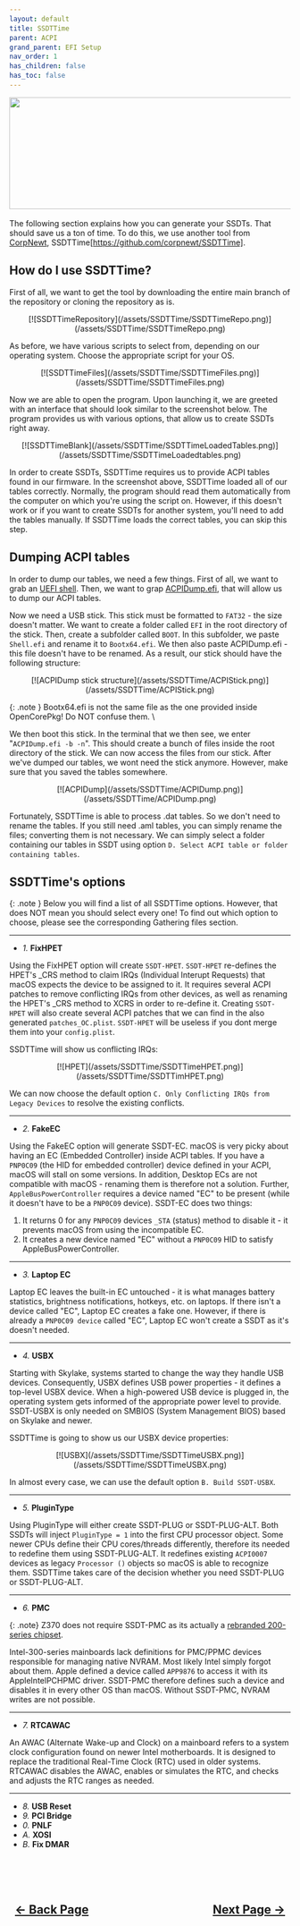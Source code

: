 ```yaml
---
layout: default
title: SSDTTime
parent: ACPI
grand_parent: EFI Setup
nav_order: 1
has_children: false
has_toc: false
---
```


<style>
  .navigation-container {
    display: flex;
    justify-content: space-between;
    align-items: center;
    width: 100%;
  }
  
  .nav-button {
    margin: 10px;
  }
</style>

<p align="center">
  <img width="650" height="200" src="../../../../../../assets/Headers/Header-Tools-SSDTTime.png">
</p>

The following section explains how you can generate your SSDTs. That should save us a ton of time. To do this, we use another tool from [CorpNewt](https://github.com/corpnewt), SSDTTime[https://github.com/corpnewt/SSDTTime].

## How do I use SSDTTime?

First of all, we want to get the tool by downloading the entire main branch of the repository or cloning the repository as is. 

<div style="text-align: center;" markdown="1">
  [![SSDTTimeRepository](/assets/SSDTTime/SSDTTimeRepo.png)](/assets/SSDTTime/SSDTTimeRepo.png)
</div>

As before, we have various scripts to select from, depending on our operating system. Choose the appropriate script for your OS.

<div style="text-align: center;" markdown="1">
  [![SSDTTimeFiles](/assets/SSDTTime/SSDTTimeFiles.png)](/assets/SSDTTime/SSDTTimeFiles.png)
</div>

Now we are able to open the program. Upon launching it, we are greeted with an interface that should look similar to the screenshot below. The program provides us with various options, that allow us to create SSDTs right away. 

<div style="text-align: center;" markdown="1">
  [![SSDTTimeBlank](/assets/SSDTTime/SSDTTimeLoadedTables.png)](/assets/SSDTTime/SSDTTimeLoadedtables.png)
</div>

In order to create SSDTs, SSDTTime requires us to provide ACPI tables found in our firmware. In the screenshot above, SSDTTime loaded all of our tables correctly.
Normally, the program should read them automatically from the computer on which you're using the script on. However, if this doesn't work or if you want to create SSDTs for another system, you'll need to add the tables manually. If SSDTTime loads the correct tables, you can skip this step.

## Dumping ACPI tables

In order to dump our tables, we need a few things. First of all, we want to grab an [UEFI shell](https://github.com/tianocore/edk2/blob/edk2-stable201903/ShellBinPkg/UefiShell/X64/Shell.efi). Then, we want to grap [ACPIDump.efi](https://github.com/dortania/OpenCore-Install-Guide/blob/master/extra-files/acpidump.efi.zip), that will allow us to dump our ACPI tables.

Now we need a USB stick. This stick must be formatted to ```FAT32``` - the size doesn't matter. We want to create a folder called ```EFI``` in the root directory of the stick. Then, create a subfolder called ```BOOT```. In this subfolder, we paste ```Shell.efi``` and rename it to ```Bootx64.efi```. We then also paste ACPIDump.efi - this file doesn't have to be renamed. As a result, our stick should have the following structure:

<div style="text-align: center;" markdown="1">
  [![ACPIDump stick structure](/assets/SSDTTime/ACPIStick.png)](/assets/SSDTTime/ACPIStick.png)
</div>

{: .note }
Bootx64.efi is not the same file as the one provided inside OpenCorePkg! Do NOT confuse them. \

We then boot this stick. In the terminal that we then see, we enter "```ACPIDump.efi -b -n```". This should create a bunch of files inside the root directory of the stick. We can now access the files from our stick. After we've dumped our tables, we wont need the stick anymore. However, make sure that you saved the tables somewhere.

<div style="text-align: center;" markdown="1">
  [![ACPIDump](/assets/SSDTTime/ACPIDump.png)](/assets/SSDTTime/ACPIDump.png)
</div>

Fortunately, SSDTTime is able to process .dat tables. So we don't need to rename the tables. If you still need .aml tables, you can simply rename the files; converting them is not necessary. We can simply select a folder containing our tables in SSDT using option ```D. Select ACPI table or folder containing tables```.

## SSDTTime's options

{: .note }
Below you will find a list of all SSDTTime options. However, that does NOT mean you should select every one! To find out which option to choose, please see the corresponding Gathering files section.

<hr>

- *1.* **FixHPET**

Using the FixHPET option will create ```SSDT-HPET```. ```SSDT-HPET``` re-defines the HPET's _CRS method to claim IRQs (Individual Interupt Requests) that macOS expects the device to be assigned to it.  It requires several ACPI patches to remove conflicting IRQs from other devices, as well as renaming the HPET's _CRS method to XCRS in order to re-define it.
Creating ```SSDT-HPET``` will also create several ACPI patches that we can find in the also generated ```patches_OC.plist```. ```SSDT-HPET``` will be useless if you dont merge them into your ```config.plist```.

SSDTTime will show us conflicting IRQs:

<div style="text-align: center;" markdown="1">
  [![HPET](/assets/SSDTTime/SSDTTimeHPET.png)](/assets/SSDTTime/SSDTTimHPET.png)
</div>

We can now choose the default option ```C. Only Conflicting IRQs from Legacy Devices``` to resolve the existing conflicts.

<hr>

- *2.* **FakeEC**

Using the FakeEC option will generate SSDT-EC. macOS is very picky about having an EC (Embedded Controller) inside ACPI tables. If you have a ```PNP0C09```  (the HID for embedded controller) device defined in your ACPI, macOS will stall on some versions. In addition, Desktop ECs are not compatible with macOS - renaming them is therefore not a solution. Further, ```AppleBusPowerController``` requires a device named "EC" to be present (while it doesn't have to be a ```PNP0C09``` device). 
SSDT-EC does two things:
1. It returns 0 for any ```PNP0C09``` devices ```_STA``` (status) method to disable it - it prevents macOS from using the incompatible EC.
2. It creates a new device named "EC" without a ```PNP0C09``` HID to satisfy AppleBusPowerController.

<hr>

- *3.* **Laptop EC**

Laptop EC leaves the built-in EC untouched - it is what manages battery statistics, brightness notifications, hotkeys, etc. on laptops. If there isn't a device called "EC", Laptop EC creates a fake one. However, if there is already a ```PNP0C09 device``` called "EC", Laptop EC won't create a SSDT as it's doesn't needed.

<hr>

- *4.* **USBX**

Starting with Skylake, systems started to change the way they handle USB devices. Consequently, USBX defines USB power properties - it defines a top-level USBX device. When a high-powered USB device is plugged in, the operating system gets informed of the appropriate power level to provide. SSDT-USBX is only needed on SMBIOS (System Management BIOS) based on Skylake and newer.

SSDTTime is going to show us our USBX device properties:

<div style="text-align: center;" markdown="1">
  [![USBX](/assets/SSDTTime/SSDTTimeUSBX.png)](/assets/SSDTTime/SSDTTimeUSBX.png)
</div>

In almost every case, we can use the default option ```B. Build SSDT-USBX```.

<hr>

- *5.* **PluginType**

Using PluginType will either create SSDT-PLUG or SSDT-PLUG-ALT. Both SSDTs will inject ```PluginType = 1``` into the first CPU processor object. Some newer CPUs define their CPU cores/threads differently, therefore its needed to redefine them using SSDT-PLUG-ALT. It redefines existing ```ACPI0007``` devices as legacy ```Processor ()``` objects so macOS is able to recognize them. SSDTTime takes care of the decision whether you need SSDT-PLUG or SSDT-PLUG-ALT.

<hr>

- *6.* **PMC**

{: .note}
Z370 does not require SSDT-PMC as its actually a [rebranded 200-series chipset](https://www.pcbuildersclub.com/en/2019/01/der8auer-proves-that-intels-lga-1151v2-z370-and-z390-are-pointless/amp/).

Intel-300-series mainboards lack definitions for PMC/PPMC devices responsible for managing native NVRAM. Most likely Intel simply forgot about them. Apple defined a device called ```APP9876``` to access it with its AppleIntelPCHPMC driver. SSDT-PMC therefore defines such a device and disables it in every other OS than macOS. Without SSDT-PMC, NVRAM writes are not possible. 

<hr>

- *7.* **RTCAWAC**

An AWAC (Alternate Wake-up and Clock) on a mainboard refers to a system clock configuration found on newer Intel motherboards. It is designed to replace the traditional Real-Time Clock (RTC) used in older systems. RTCAWAC disables the AWAC, enables or simulates the RTC, and checks and adjusts the RTC ranges as needed.
<hr>

- *8.* **USB Reset**
- *9.* **PCI Bridge**
- *0.* **PNLF**
- *A.* **XOSI**
- *B.* **Fix DMAR**

<br>
<h2 align="center">
  <br>
  <div class="navigation-container">
    <a class="nav-button" href="../../index">&larr; Back Page</a>
    <a class="nav-button" href="../../../02-Drivers/">Next Page &rarr;</a>
  </div>
  <br>
</h2>
